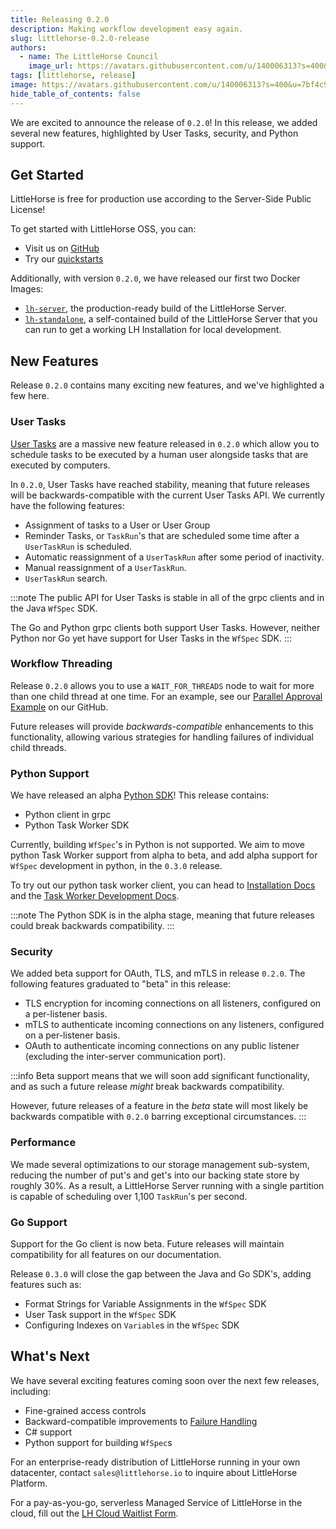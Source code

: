 ```yaml
---
title: Releasing 0.2.0
description: Making workflow development easy again.
slug: littlehorse-0.2.0-release
authors:
  - name: The LittleHorse Council
    image_url: https://avatars.githubusercontent.com/u/140006313?s=400&u=7bf4c91d92dfe590ac71bb6b4821e1a81aa5b712&v=4
tags: [littlehorse, release]
image: https://avatars.githubusercontent.com/u/140006313?s=400&u=7bf4c91d92dfe590ac71bb6b4821e1a81aa5b712&v=4
hide_table_of_contents: false
---
```


We are excited to announce the release of `0.2.0`! <!-- truncate --> In this release, we added several new features, highlighted by User Tasks, security, and Python support.

## Get Started

LittleHorse is free for production use according to the Server-Side Public License!

To get started with LittleHorse OSS, you can:

* Visit us on [GitHub](https://github.com/littlehorse-enterprises)
* Try our [quickstarts](https://littlehorse.dev/docs/developer-guide/install#installation-and-quickstart)

Additionally, with version `0.2.0`, we have released our first two Docker Images:

* [`lh-server`](https://gallery.ecr.aws/littlehorse/littlehorse-server), the production-ready build of the LittleHorse Server.
* [`lh-standalone`](https://gallery.ecr.aws/littlehorse/littlehorse-standalone), a self-contained build of the LittleHorse Server that you can run to get a working LH Installation for local development.

## New Features

Release `0.2.0` contains many exciting new features, and we've highlighted a few here. 

### User Tasks

[User Tasks](https://littlehorse.dev/docs/concepts/user-tasks) are a massive new feature released in `0.2.0` which allow you to schedule tasks to be executed by a human user alongside tasks that are executed by computers.

In `0.2.0`, User Tasks have reached stability, meaning that future releases will be backwards-compatible with the current User Tasks API. We currently have the following features:

* Assignment of tasks to a User or User Group
* Reminder Tasks, or `TaskRun`'s that are scheduled some time after a `UserTaskRun` is scheduled.
* Automatic reassignment of a `UserTaskRun` after some period of inactivity.
* Manual reassignment of a `UserTaskRun`.
* `UserTaskRun` search.

:::note
The public API for User Tasks is stable in all of the grpc clients and in the Java `WfSpec` SDK.

The Go and Python grpc clients both support User Tasks. However, neither Python nor Go yet have support for User Tasks in the `WfSpec` SDK.
:::

### Workflow Threading

Release `0.2.0` allows you to use a `WAIT_FOR_THREADS` node to wait for more than one child thread at one time. For an example, see our [Parallel Approval Example](https://github.com/littlehorse-enterprises/littlehorse/tree/master/examples/parallel-approval) on our GitHub.

Future releases will provide _backwards-compatible_ enhancements to this
functionality, allowing various strategies for handling failures of individual child threads.

### Python Support

We have released an alpha [Python SDK](https://github.com/littlehorse-enterprises/littlehorse/tree/master/sdk-python)! This release contains:

* Python client in grpc
* Python Task Worker SDK

Currently, building `WfSpec`'s in Python is not supported. We aim to move python Task Worker support from alpha to beta, and add alpha support for `WfSpec` development in python, in the `0.3.0` release.

To try out our python task worker client, you can head to [Installation Docs](https://littlehorse.dev/docs/developer-guide/install) and the [Task Worker Development Docs](https://littlehorse.dev/docs/developer-guide/task-worker-development).

:::note
The Python SDK is in the alpha stage, meaning that future releases could break backwards compatibility.
:::

### Security

We added beta support for OAuth, TLS, and mTLS in release `0.2.0`. The following features graduated to "beta" in this release:

* TLS encryption for incoming connections on all listeners, configured on a per-listener basis.
* mTLS to authenticate incoming connections on any listeners, configured on a per-listener basis.
* OAuth to authenticate incoming connections on any public listener (excluding the inter-server communication port).

:::info
Beta support means that we will soon add significant functionality, and as such a future release _might_ break backwards compatibility.

However, future releases of a feature in the _beta_ state will most likely be backwards compatible with `0.2.0` barring exceptional circumstances.
:::

### Performance

We made several optimizations to our storage management sub-system, reducing the number of put's and get's into our backing state store by roughly 30%. As a result, a LittleHorse Server running with a single partition is capable of scheduling over 1,100 `TaskRun`'s per second.

### Go Support

Support for the Go client is now beta. Future releases will maintain compatibility for all features on our documentation.

Release `0.3.0` will close the gap between the Java and Go SDK's, adding features such as:
* Format Strings for Variable Assignments in the `WfSpec` SDK
* User Task support in the `WfSpec` SDK
* Configuring Indexes on `Variable`s in the `WfSpec` SDK

## What's Next

We have several exciting features coming soon over the next few releases, including:

* Fine-grained access controls
* Backward-compatible improvements to [Failure Handling](https://littlehorse.dev/docs/concepts/exception-handling)
* C# support
* Python support for building `WfSpec`s

For an enterprise-ready distribution of LittleHorse running in your own datacenter, contact `sales@littlehorse.io` to inquire about LittleHorse Platform.

For a pay-as-you-go, serverless Managed Service of LittleHorse in the cloud, fill out the [LH Cloud Waitlist Form](https://docs.google.com/forms/d/e/1FAIpQLScXVvTYy4LQnYoFoRKRQ7ppuxe0KgncsDukvm96qKN0pU5TnQ/viewform).
